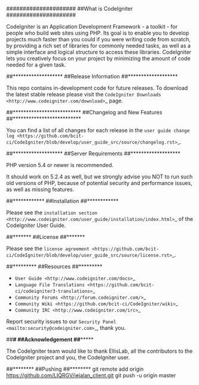 #####################
##What is CodeIgniter
#####################

CodeIgniter is an Application Development Framework - a toolkit - for people
who build web sites using PHP. Its goal is to enable you to develop projects
much faster than you could if you were writing code from scratch, by providing
a rich set of libraries for commonly needed tasks, as well as a simple
interface and logical structure to access these libraries. CodeIgniter lets
you creatively focus on your project by minimizing the amount of code needed
for a given task.

##*******************
##Release Information
##*******************

This repo contains in-development code for future releases. To download the
latest stable release please visit the `CodeIgniter Downloads
<http://www.codeigniter.com/download>`_ page.

##**************************
##Changelog and New Features
##**************************

You can find a list of all changes for each release in the `user
guide change log <https://github.com/bcit-ci/CodeIgniter/blob/develop/user_guide_src/source/changelog.rst>`_.

##*******************
##Server Requirements
##*******************

PHP version 5.4 or newer is recommended.

It should work on 5.2.4 as well, but we strongly advise you NOT to run
such old versions of PHP, because of potential security and performance
issues, as well as missing features.

##************
##Installation
##************

Please see the `installation section <http://www.codeigniter.com/user_guide/installation/index.html>`_
of the CodeIgniter User Guide.

##*******
##License
##*******

Please see the `license
agreement <https://github.com/bcit-ci/CodeIgniter/blob/develop/user_guide_src/source/license.rst>`_.

##*********
##Resources
##*********

-  `User Guide <http://www.codeigniter.com/docs>`_
-  `Language File Translations <https://github.com/bcit-ci/codeigniter3-translations>`_
-  `Community Forums <http://forum.codeigniter.com/>`_
-  `Community Wiki <https://github.com/bcit-ci/CodeIgniter/wiki>`_
-  `Community IRC <http://www.codeigniter.com/irc>`_

Report security issues to our `Security Panel <mailto:security@codeigniter.com>`_, thank you.

##************#**
##Acknowledgement
##***************

The CodeIgniter team would like to thank EllisLab, all the
contributors to the CodeIgniter project and you, the CodeIgniter user.

##********
##Pushing
##********
git remote add origin https://github.com/LIQRGV/jejalan_client.git
git push -u origin master